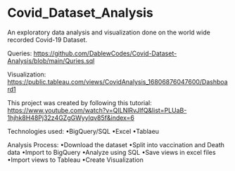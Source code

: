 # Covid_Dataset_Analysis

An exploratory data analysis and visualization done on the world wide recorded Covid-19 Dataset. 

Queries: https://github.com/DablewCodes/Covid-Dataset-Analysis/blob/main/Quries.sql

Visualization: https://public.tableau.com/views/CovidAnalysis_16806876047600/Dashboard1

This project was created by following this tutorial: https://www.youtube.com/watch?v=QILNlRvJlfQ&list=PLUaB-1hjhk8H48Pj32z4GZgGWyylqv85f&index=6

Technologies used:
  •BigQuery/SQL
  •Excel
  •Tablaeu

Analysis Process:
  •Download the dataset
  •Split into vaccination and Death data
  •Import to BigQuery
  •Analyze using SQL
  •Save views in excel files
  •Import views to Tableau
  •Create Visualization
